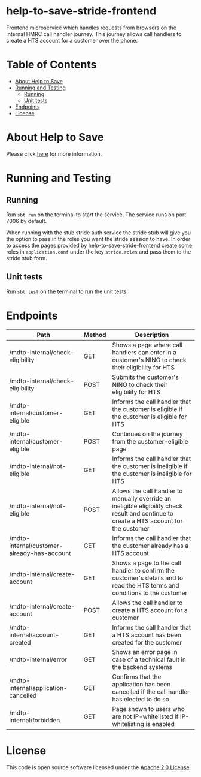 help-to-save-stride-frontend
============================
Frontend microservice which handles requests from browsers on the internal HMRC call handler journey. This journey allows
call handlers to create a HTS account for a customer over the phone.


Table of Contents
=================
* [About Help to Save](#about-help-to-save)
* [Running and Testing](#running-and-testing)
   * [Running](#running)
   * [Unit tests](#unit-tests)
* [Endpoints](#endpoints)
* [License](#license)

About Help to Save
==================
Please click [here](https://github.com/hmrc/help-to-save#about-help-to-save) for more information.

Running and Testing
===================

Running
-------

Run `sbt run` on the terminal to start the service. The service runs on port 7006 by default.
 
When running with the stub stride auth service the stride stub will give you the option to pass
in the roles you want the stride session to have. In order to access the pages provided by help-to-save-stride-frontend 
create some roles in `application.conf` under the key `stride.roles` and pass them to the stride stub form.


Unit tests                                              
----------                                              
Run `sbt test` on the terminal to run the unit tests.   


Endpoints
=========
| Path                                                        | Method | Description  |
| ------------------------------------------------------------| ------ | ------------ |
| /mdtp-internal/check-eligibility                            | GET    | Shows a page where call handlers can enter in a customer's NINO to check their eligibility for HTS|   
| /mdtp-internal/check-eligibility                            | POST   | Submits the customer's NINO to check their eligibility for HTS  |
| /mdtp-internal/customer-eligible                            | GET    | Informs the call handler that the customer is eligible if the customer is eligible for HTS |
| /mdtp-internal/customer-eligible                            | POST   | Continues on the journey from the customer-eligible page  |
| /mdtp-internal/not-eligible                                 | GET    | Informs the call handler that the customer is ineligible if the customer is ineligible for HTS  |
| /mdtp-internal/not-eligible                                 | POST   | Allows the call handler to manually override an ineligible eligibility check result and continue to create a HTS account for the customer |
| /mdtp-internal/customer-already-has-account                 | GET    | Informs the call handler that the customer already has a HTS account  |
| /mdtp-internal/create-account                               | GET    | Shows a page to the call handler to confirm the customer's details and to read the HTS terms and conditions to the customer |
| /mdtp-internal/create-account                               | POST   | Allows the call handler to create a HTS account for a customer  |
| /mdtp-internal/account-created                              | GET    | Informs the call handler that a HTS account has been created for the customer  |
| /mdtp-internal/error                                        | GET    | Shows an error page in case of a technical fault in the backend systems  |
| /mdtp-internal/application-cancelled                        | GET    | Confirms that the application has been cancelled if the call handler has elected to do so  |
| /mdtp-internal/forbidden                                    | GET    | Page shown to users who are not IP-whitelisted if IP-whitelisting is enabled  |


License
=======
This code is open source software licensed under the [Apache 2.0 License]("http://www.apache.org/licenses/LICENSE-2.0.html").
